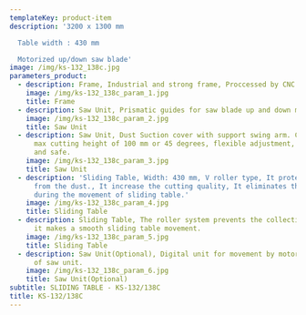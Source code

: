 ```yaml
---
templateKey: product-item
description: '3200 x 1300 mm

  Table width : 430 mm

  Motorized up/down saw blade'
image: /img/ks-132_138c.jpg
parameters_product:
  - description: Frame, Industrial and strong frame, Proccessed by CNC machining centers
    image: /img/ks-132_138c_param_1.jpg
    title: Frame
  - description: Saw Unit, Prismatic guides for saw blade up and down movement
    image: /img/ks-132_138c_param_2.jpg
    title: Saw Unit
  - description: Saw Unit, Dust Suction cover with support swing arm. Can meet the
      max cutting height of 100 mm or 45 degrees, flexible adjustment, convenient
      and safe.
    image: /img/ks-132_138c_param_3.jpg
    title: Saw Unit
  - description: 'Sliding Table, Width: 430 mm, V roller type, It protects itself
      from the dust., It increase the cutting quality, It eliminates the vibration
      during the movement of sliding table.'
    image: /img/ks-132_138c_param_4.jpg
    title: Sliding Table
  - description: Sliding Table, The roller system prevents the collection of dust so
      it makes a smooth sliding table movement.
    image: /img/ks-132_138c_param_5.jpg
    title: Sliding Table
  - description: Saw Unit(Optional), Digital unit for movement by motor 0- 45 adjustment
      of saw unit.
    image: /img/ks-132_138c_param_6.jpg
    title: Saw Unit(Optional)
subtitle: SLIDING TABLE - KS-132/138C
title: KS-132/138C
---
```

